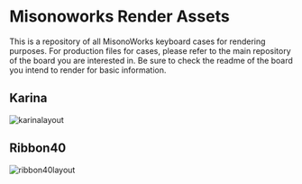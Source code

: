 # Misonoworks Render Assets
This is a repository of all MisonoWorks keyboard cases for rendering purposes. For production files for cases, please refer to the main repository of the board you are interested in.
Be sure to check the readme of the board you intend to render for basic information.
## Karina
![karinalayout](https://i.imgur.com/xILbUh0.png)

## Ribbon40
![ribbon40layout](https://i.imgur.com/v5RxjKt.png)
